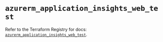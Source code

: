 # `azurerm_application_insights_web_test`

Refer to the Terraform Registry for docs: [`azurerm_application_insights_web_test`](https://registry.terraform.io/providers/hashicorp/azurerm/4.43.0/docs/resources/application_insights_web_test).
